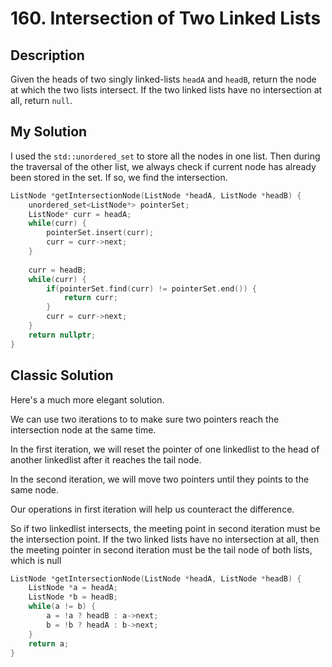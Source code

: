# 160. Intersection of Two Linked Lists

## Description
Given the heads of two singly linked-lists `headA` and `headB`, return the node at which the two lists intersect. If the two linked lists have no intersection at all, return `null`.

## My Solution
I used the `std::unordered_set` to store all the nodes in one list. Then during the traversal of the other list, we always check if current node has already been stored in the set. If so, we find the intersection.


```C++
ListNode *getIntersectionNode(ListNode *headA, ListNode *headB) {
    unordered_set<ListNode*> pointerSet;
    ListNode* curr = headA;
    while(curr) {
        pointerSet.insert(curr);
        curr = curr->next;
    }
    
    curr = headB;
    while(curr) {
        if(pointerSet.find(curr) != pointerSet.end()) {
            return curr;
        }
        curr = curr->next;
    }
    return nullptr;
}
```

## Classic Solution
Here's a much more elegant solution.

We can use two iterations to to make sure two pointers reach the intersection node at the same time. 

In the first iteration, we will reset the pointer of one linkedlist to the head of another linkedlist after it reaches the tail node.

In the second iteration, we will move two pointers until they points to the same node. 

Our operations in first iteration will help us counteract the difference. 

So if two linkedlist intersects, the meeting point in second iteration must be the intersection point. If the two linked lists have no intersection at all, then the meeting pointer in second iteration must be the tail node of both lists, which is null
```C++
ListNode *getIntersectionNode(ListNode *headA, ListNode *headB) {
    ListNode *a = headA;
    ListNode *b = headB;
    while(a != b) {
        a = !a ? headB : a->next;
        b = !b ? headA : b->next;
    }
    return a;
}
```